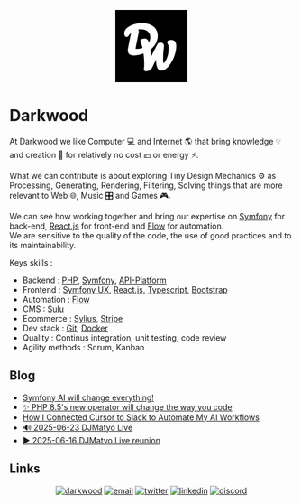 <p align="center">
  <a href="https://github.com/darkwood-com">
    <img src="/assets/logo.png" width="auto" height="128px" alt="Darkwood">
  </a>
</p>

# Darkwood

At Darkwood we like Computer 💻 and Internet 🌎 that bring knowledge 💡 and creation 🚀 for relatively no cost 💶 or energy ⚡️.

What we can contribute is about exploring Tiny Design Mechanics ⚙️ as Processing, Generating, Rendering, Filtering, Solving things that are more relevant to Web 🌐, Music 🎛 and Games 🎮.

We can see how working together and bring our expertise on [Symfony](https://symfony.com) for back-end, [React.js](https://reactjs.org) for front-end and [Flow](https://github.com/darkwood-com/flow) for automation.  
We are sensitive to the quality of the code, the use of good practices and to its maintainability.

Keys skills :
- Backend : [PHP](https://www.php.net), [Symfony](https://symfony.com), [API-Platform](https://api-platform.com)
- Frontend : [Symfony UX](https://ux.symfony.com), [React.js](https://reactjs.org), [Typescript](https://www.typescriptlang.org), [Bootstrap](https://getbootstrap.com)
- Automation : [Flow](https://github.com/darkwood-com/flow)
- CMS : [Sulu](https://sulu.io)
- Ecommerce : [Sylius](https://sylius.com), [Stripe](https://stripe.com)
- Dev stack : [Git](https://git-scm.com), [Docker](https://www.docker.com)
- Quality : Continus integration, unit testing, code review
- Agility methods : Scrum, Kanban

## Blog

<!-- BLOG-POST-LIST:START -->
- [Symfony AI will change everything!](https://blog.darkwood.com/article/symfony-ai-will-change-everything)
- [✨ PHP 8.5's new operator will change the way you code](https://blog.darkwood.com/article/php-8-5s-new-operator-will-change-the-way-you-code)
- [How I Connected Cursor to Slack to Automate My AI Workflows](https://blog.darkwood.com/article/how-i-connected-cursor-to-slack-to-automate-my-ai-workflows-2-1)
- [🔊 2025-06-23 DJMatyo Live](https://blog.darkwood.com/article/2025-06-23-djmatyo-live)
- [▶️ 2025-06-16 DJMatyo Live reunion](https://blog.darkwood.com/article/2025-06-16-djmatyo-live-reunion)
<!-- BLOG-POST-LIST:END -->

## Links

<p align="center">
  <a href="https://darkwood.fr"><img src="https://img.icons8.com/fluent/96/000000/domain.png" alt="darkwood"/></a>
  <a href="mailto:mathieu@darkwood.fr"><img src="https://img.icons8.com/color/96/000000/gmail.png" alt="email"/></a>
  <a href="https://twitter.com/darkwood_fr"><img src="https://img.icons8.com/color/96/000000/twitter-squared.png" alt="twitter"/></a>
  <a href="https://www.linkedin.com/company/darkwood-com"><img src="https://img.icons8.com/color/96/000000/linkedin.png" alt="linkedin"/></a>
  <a href="https://discord.gg/tMDCF8RyvE"><img src="https://img.icons8.com/color/96/000000/discord-logo.png" alt="discord"/></a>
</p>
